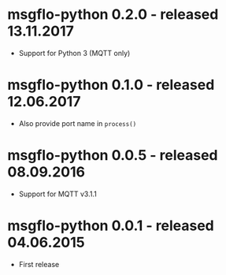 
# msgflo-python 0.2.0 - released 13.11.2017

* Support for Python 3 (MQTT only)

# msgflo-python 0.1.0 - released 12.06.2017

* Also provide port name in `process()`

# msgflo-python 0.0.5 - released 08.09.2016

* Support for MQTT v3.1.1

# msgflo-python 0.0.1 - released 04.06.2015

* First release
